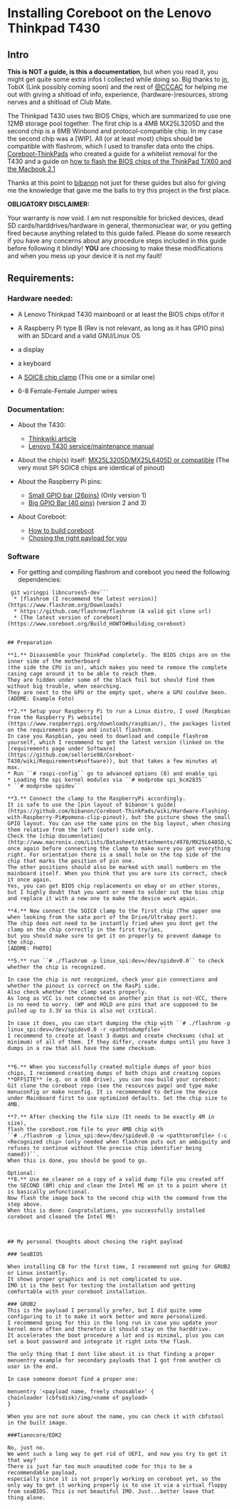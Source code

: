 # Installing Coreboot on the Lenovo Thinkpad T430

## Intro 
**This is NOT a guide, is this a documentation**, but when you read it, you might get quite some extra infos I collected while doing so.
Big thanks to [jn](https://github.com/neuschaefer), TobiX (Link possibly coming soon) and the rest of [@CCCAC](https://twitter.com/CCCAC) for helping me out with giving a shitload of info, experience, (hardware-)resources, strong nerves and a shitload of Club Mate.

The Thinkpad T430 uses two BIOS Chips, which are summarized to use one 12MB storage pool together.
The first chip is a 4MB MX25L3205D and the second chip is a 8MB Winbond and  protocol-compatible chip.
In my case the second chip was a [WIP]. All (or at least most) chips should be compatible with flashrom, which I used to transfer data onto the chips.
[Coreboot-ThinkPads](https://github.com/bibanon/Coreboot-ThinkPads/wiki) 
who created a guide for a whitelist removal for the T430 and a guide on [how to flash the BIOS chips of the ThinkPad T/X60 and the Macbook 2,1](https://github.com/bibanon/Coreboot-ThinkPads/wiki/Hardware-Flashing-with-Raspberry-Pi)

Thanks at this point to [bibanon](https://github.com/bibanon) not just for these guides but also for giving me the knowledge that gave me the balls to try this project in the first place.

**OBLIGATORY DISCLAIMER:**

Your warranty is now void. I am not responsible for bricked devices, dead SD cards/harddrives/hardware in general, thermonuclear war, or you getting fired because anything related to this guide failed. Please do some research if you have any concerns about any procedure steps included in this guide before following it blindly! **YOU** are choosing to make these modifications and when you mess up your device it is not my fault!



## Requirements:

### Hardware needed:
- A Lenovo Thinkpad T430 mainboard or at least the BIOS chips of/for it

- A Raspberry Pi type B (Rev is not relevant, as long as it has GPIO pins) with an SDcard and a valid GNU/Linux OS
- a display
- a keyboard
- A [SOIC8 chip clamp](https://www.amazon.com/CPT-063-Test-Clip-SOIC8-Pomona/dp/B00HHH65T4) (This one or a similar one)
- 6-8 Female-Female Jumper wires

### Documentation:
  * About the T430:
    * [Thinkwiki article](https://www.thinkwiki.org/wiki/Category:T430)
    * [Lenovo T430 service/maintenance manual](https://download.lenovo.com/ibmdl/pub/pc/pccbbs/mobiles_pdf/t430_t430i_hmm_en_0b48304_04.pdf)
  * About the chip(s) itself: [MX25L3205D/MX25L6405D or compatible](http://www.macronix.com/Lists/Datasheet/Attachments/4978/MX25L6405D,%203V,%2064Mb,%20v1.5.pdf) (The very most SPI SOIC8 chips are identical of pinout)
  * About the Raspberry Pi pins:
    * [Small GPIO bar (26pins)](https://www.raspberrypi.org/documentation/usage/gpio/) (Only version 1)
    * [Big GPIO Bar (40 pins)](https://www.raspberrypi.org/documentation/usage/gpio-plus-and-raspi2/README.md) (version 2 and 3)
 
  * About Coreboot:
    * [How to build coreboot](https://www.coreboot.org/Build_HOWTO)
    * [Chosing the right payload for you](https://www.coreboot.org/Payloads)

### Software
  * For getting and compiling flashrom and coreboot you need the following dependencies:
```build-essential pciutils-dev zlib1g-dev  libfti-dev libusb-dev subversion
 git wiringpi libncurses5-dev```
  * [flashrom (I recommend the latest version)](https://www.flashrom.org/Downloads)
  * https://github.com/flashrom/flashrom (A valid git clone url)
  * [The latest version of coreboot](https://www.coreboot.org/Build_HOWTO#Building_coreboot)


## Preparation

**1.** Disassemble your ThinkPad completely. The BIOS chips are on the inner side of the motherboard
(the side the CPU is on), which makes you need to remove the complete casing cage around it to be able to reach them.
They are hidden under some of the black foil but should find them  without big trouble, when searching.
They are next to the GPU or the empty spot, where a GPU couldve been.
(ADDME: Example Foto)

**2.** Setup your Raspberry Pi to run a Linux distro, I used [Raspbian from the Raspberry Pi website](https://www.raspberrypi.org/downloads/raspbian/), the packages listed on the requirements page and install flashrom.
In case you Raspbian, you need to download and compile flashrom yourself, which I recommend to get the latest version (linked on the [requirements page under Software](https://github.com/sellerie98/Coreboot-T430/wiki/Requirements#software)), but that takes a few minutes at max.
* Run ``# raspi-config`` go to advanced options (8) and enable spi 
* Loading the spi kernel modules via ``# modprobe spi_bcm2835``
* ``# modprobe spidev``

**3.** Connect the clamp to the RaspberryPi accordingly.
It is safe to use the [pin layout of bibanon's guide](https://github.com/bibanon/Coreboot-ThinkPads/wiki/Hardware-Flashing-with-Raspberry-Pi#pomona-clip-pinout), but the picture shows the small GPIO layout. You can use the same pins on the big layout, when chosing them relative from the left (outer) side only.
Check the [chip documentation](http://www.macronix.com/Lists/Datasheet/Attachments/4978/MX25L6405D,%203V,%2064Mb,%20v1.5.pdf) once again before connecting the clamp to make sure you got everything right. For orientation there is a small hole on the top side of the chip that marks the position of pin one.
The other positions should also be marked with small numbers on the mainboard itself. When you think that you are sure its correct, check it once again.
Yes, you can get BIOS chip replacements on ebay or on other stores,
but I highly doubt that you want or need to solder out the bios chip and replace it with a new one to make the device work again.

**4.** Now connect the SOIC8 clamp to the first chip (The upper one when looking from the sata port of the Drive/Ultrabay port).
The chip does not need to be instantly fried when you dont get the clamp on the chip correctly in the first try/ies,
but you should make sure to get it on properly to prevent damage to the chip.
[ADDME: PHOTO]

**5.** run ``# ./flashrom -p linux_spi:dev=/dev/spidev0.0`` to check whether the chip is recognized.

In case the chip is not recognized, check your pin connections and whether the pinout is correct on the RasPi side.
Also check whether the clamp seats properly.
As long as VCC is not connected on another pin that is not-VCC, there is no need to worry. (WP and HOLD are pins that are supposed to be pulled up to 3.3V so this is also not critical.

In case it does, you can start dumping the chip with ``# ./flashrom -p linux_spi:dev=/dev/spidev0.0 -r <pathtodumpfile>``
I recommend to create at least 3 dumps and create checksums (sha1 at minimum) of all of them. If they differ, create dumps until you have 3 dumps in a row that all have the same checksum.


**6.** When you successfully created multiple dumps of your bios chips, I recommend creating dumps of both chips and creating copies **OFFSITE** (e.g. on a USB drive), you can now build your coreboot: Git clone the coreboot repo (see the resources page) and type make menuconfig or make nconfig. It is recommended to define the device under Mainboard first to use optimized defaults. Set the chip size to 4MB. 

**7.** After checking the file size (It needs to be exactly 4M in size),
flash the coreboot.rom file to your 4MB chip with
``# ./flashrom -p linux_spi:dev=/dev/spidev0.0 -w <pathtoromfile> (-c <Recognized chip> (only needed when flashrom puts out an ambiguity and refuses to continue without the precise chip identifier being named))``.
When this is done, you should be good to go.

Optional:
**8.** Use me_cleaner on a copy of a valid dump file you created off the SECOND (8M) chip and clean the Intel ME on it to a point where it is basically unfunctional.
Now flash the image back to the second chip with the command from the step above.
When this is done: Congratulations, you successfully installed coreboot and cleaned the Intel ME!



## My personal thoughts about chosing the right payload

### SeaBIOS

When installing CB for the first time, I recommend not going for GRUB2 or Linux instantly.
It shows proper graphics and is not complicated to use.
IMO it is the best for testing the installation and getting comfortable with your coreboot installation.

### GRUB2
This is the payload I personally prefer, but I did quite some configuring to it to make it work better and more personalized.
I recommend going for this in the long run in case you update your kernel more often and therefore it should stay on the harddrive.
It accelerates the boot procedure a lot and is minimal, plus you can set a boot password and integrate it right into the flash.

The only thing that I dont like about it is that finding a proper menuentry example for secondary payloads that I got from another cb user in the end.

In case someone doesnt find a proper one:

menuentry '<payload name, freely choosable>' {
chainloader (cbfsdisk)/img/<name of payload>
}

When you are not sure about the name, you can check it with cbfstool in the built image.

###Tianocore/EDK2

No, just no.
We went such a long way to get rid of UEFI, and now you try to get it that way?
There is just far too much unaudited code for this to be a recommendable payload,
especially since it is not properly working on coreboot yet, so the only way to get it working properly is to use it via a virtual floppy from seaBIOS. This is not beautiful IMO. Just...better leave that thing alone.
